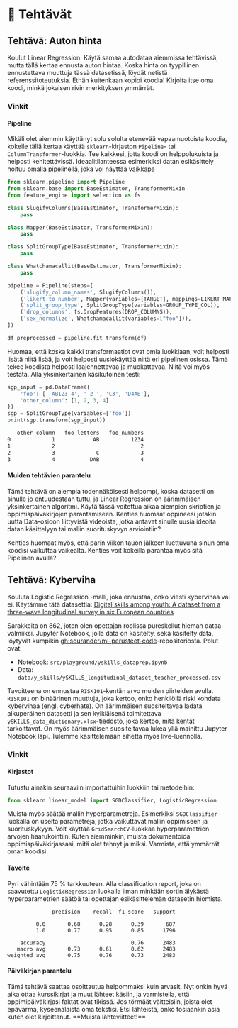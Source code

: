 # 📝 Tehtävät

## Tehtävä: Auton hinta

Koulut Linear Regression. Käytä samaa autodataa aiemmissa tehtävissä, mutta tällä kertaa ennusta auton hintaa. Koska hinta on tyypillinen ennustettava muuttuja tässä datasetissä, löydät netistä referenssitoteutuksia. Ethän kuitenkaan kopioi koodia! Kirjoita itse oma koodi, minkä jokaisen rivin merkityksen ymmärrät.


### Vinkit

#### Pipeline

Mikäli olet aiemmin käyttänyt solu solulta etenevää vapaamuotoista koodia, kokeile tällä kertaa käyttää `sklearn`-kirjaston `Pipeline`- tai `ColumnTransformer`-luokkia. Tee kaikkesi, jotta koodi on helppolukuista ja helposti kehitettävissä. Ideaalitilanteessa esimerkiksi datan esikäsittely hoituu omalla pipelinellä, joka voi näyttää vaikkapa 

```python
from sklearn.pipeline import Pipeline
from sklearn.base import BaseEstimator, TransformerMixin
from feature_engine import selection as fs

class SlugifyColumns(BaseEstimator, TransformerMixin):
    pass

class Mapper(BaseEstimator, TransformerMixin):
    pass

class SplitGroupType(BaseEstimator, TransformerMixin):
    pass

class Whatchamacallit(BaseEstimator, TransformerMixin):
    pass

pipeline = Pipeline(steps=[
    ('slugify_column_names', SlugifyColumns()),
    ('likert_to_number', Mapper(variables=[TARGET], mappings=LIKERT_MAPPINGS)),
    ('split_group_type', SplitGroupType(variables=GROUP_TYPE_COL)),
    ('drop_columns', fs.DropFeatures(DROP_COLUMNS)),
    ('sex_normalize', Whatchamacallit(variables=["foo"])),
])

df_preprocessed = pipeline.fit_transform(df)
```

Huomaa, että koska kaikki transformaatiot ovat omia luokkiaan, voit helposti lisätä niitä lisää, ja voit helposti uusiokäyttää niitä eri pipelinen osissa. Tämä tekee koodista helposti laajennettavaa ja muokattavaa. Niitä voi myös testata. Alla yksinkertainen käsikutoinen testi:

```python
sgp_input = pd.DataFrame({
    'foo': [' AB123 4', ' 2 ', 'C3', 'D4AB'],
    'other_column': [1, 2, 3, 4]
})
sgp = SplitGroupType(variables=['foo'])
print(sgp.transform(sgp_input))
```

```cmd title="stdout"
   other_column   foo_letters   foo_numbers
0             1            AB          1234
1             2                           2
2             3             C             3
3             4           DAB             4
```

#### Muiden tehtävien parantelu

Tämä tehtävä on aiempia todennäköisesti helpompi, koska datasetti on sinulle jo entuudestaan tuttu, ja Linear Regression on äärimmäisen yksinkertainen algoritmi. Käytä tässä voitettua aikaa aiempien skriptien ja oppimispäiväkirjojen parantamiseen. Kenties huomaat oppineesi jotakin uutta Data-osioon liittyvistä videoista, jotka antavat sinulle uusia ideoita datan käsittelyyn tai mallin suorituskyvyn arviointiin? 

Kenties huomaat myös, että parin viikon tauon jälkeen luettuvuna sinun oma koodisi vaikuttaa vaikealta. Kenties voit kokeilla parantaa myös sitä Pipelinen avulla?

## Tehtävä: Kyberviha

Kouluta Logistic Regression -malli, joka ennustaa, onko viesti kybervihaa vai ei. Käytämme tätä datasettia: [Digital skills among youth: A dataset from a three-wave longitudinal survey in six European countries](https://www.sciencedirect.com/science/article/pii/S2352340924003652)

Sarakkeita on 862, joten olen opettajan roolissa pureskellut hieman dataa valmiiksi. Jupyter Notebook, jolla data on käsitelty, sekä käsitelty data, löytyvät kumpikin [gh:sourander/ml-perusteet-code](https://github.com/sourander/ml-perusteet-code)-repositoriosta. Polut ovat:

* Notebook: `src/playground/yskills_dataprep.ipynb`
* Data: `data/y_skills/ySKILLS_longitudinal_dataset_teacher_processed.csv`

Tavoitteena on ennustaa `RISK101`-kentän arvo muiden piirteiden avulla. `RISK101` on binäärinen muuttuja, joka kertoo, onko henkilöllä riski kohdata kybervihaa (engl. cyberhate). On äärimmäisen suositeltavaa ladata alkuperäinen datasetti ja sen kylkiäisenä toimitettava `ySKILLS_data_dictionary.xlsx`-tiedosto, joka kertoo, mitä kentät tarkoittavat. On myös äärimmäisen suositeltavaa lukea yllä mainittu Jupyter Notebook läpi. Tulemme käsittelemään aihetta myös live-luennolla.

### Vinkit

#### Kirjastot

Tutustu ainakin seuraaviin importattuihin luokkiin tai metodeihin:

```python
from sklearn.linear_model import SGDClassifier, LogisticRegression
```

Muista myös säätää mallin hyperparametreja. Esimerkiksi `SGDClassifier`-luokalla on useita parametreja, jotka vaikuttavat mallin oppimiseen ja suorituskykyyn. Voit käyttää `GridSearchCV`-luokkaa hyperparametrien arvojen haarukointiin. Kuten aiemminkin, muista dokumentoida oppimispäiväkirjassasi, mitä olet tehnyt ja miksi. Varmista, että ymmärrät oman koodisi.

#### Tavoite

Pyri vähintään 75 % tarkkuuteen. Alla classification report, joka on saavutettu `LogisticRegression` luokalla ilman minkään sortin älykästä hyperparametrien säätöä tai opettajan esikäsittelemän datasetin hiomista.

```
              precision    recall  f1-score   support

         0.0       0.68      0.28      0.39       687
         1.0       0.77      0.95      0.85      1796

    accuracy                           0.76      2483
   macro avg       0.73      0.61      0.62      2483
weighted avg       0.75      0.76      0.73      2483
```

#### Päiväkirjan parantelu

Tämä tehtävä saattaa osoittautua helpommaksi kuin arvasit. Nyt onkin hyvä aika ottaa kurssikirjat ja muut lähteet käsiin, ja varmistella, että oppimipäiväkirjasi faktat ovat tikissä. Jos törmäät väitteisiin, joista olet epävarma, kyseenalaista oma tekstisi. Etsi lähteistä, onko tosiaankin asia kuten olet kirjoittanut. ==Muista lähteviitteet!==
